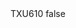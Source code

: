 <?xml version="1.0" encoding="UTF-8"?>
<CustomMetadata xmlns="http://soap.sforce.com/2006/04/metadata">
    <label>TXU610</label>
    <protected>false</protected>
</CustomMetadata>

